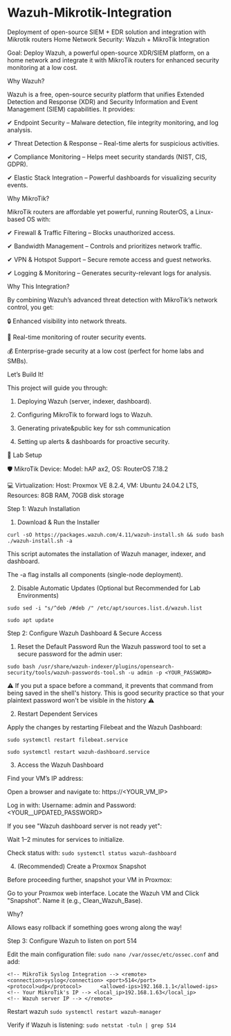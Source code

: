 # Wazuh-Mikrotik-Integration
Deployment of open-source SIEM + EDR solution and integration with Mikrotik routers
Home Network Security: Wazuh + MikroTik Integration

Goal: Deploy Wazuh, a powerful open-source XDR/SIEM platform, on a home network and integrate it with MikroTik routers for enhanced security monitoring at a low cost.



Why Wazuh?

Wazuh is a free, open-source security platform that unifies Extended Detection and Response (XDR) and Security Information and Event Management (SIEM) capabilities. It provides:

✔ Endpoint Security – Malware detection, file integrity monitoring, and log analysis.

✔ Threat Detection & Response – Real-time alerts for suspicious activities.

✔ Compliance Monitoring – Helps meet security standards (NIST, CIS, GDPR).

✔ Elastic Stack Integration – Powerful dashboards for visualizing security events.



Why MikroTik?

MikroTik routers are affordable yet powerful, running RouterOS, a Linux-based OS with:

✔ Firewall & Traffic Filtering – Blocks unauthorized access.

✔ Bandwidth Management – Controls and prioritizes network traffic.

✔ VPN & Hotspot Support – Secure remote access and guest networks.

✔ Logging & Monitoring – Generates security-relevant logs for analysis.



Why This Integration?

By combining Wazuh’s advanced threat detection with MikroTik’s network control, you get:

🔒 Enhanced visibility into network threats.

📡 Real-time monitoring of router security events.

💰 Enterprise-grade security at a low cost (perfect for home labs and SMBs).




Let’s Build It!

This project will guide you through:

1. Deploying Wazuh (server, indexer, dashboard).

2. Configuring MikroTik to forward logs to Wazuh.
  
3. Generating private&public key for ssh communication

4. Setting up alerts & dashboards for proactive security.



🔧 Lab Setup

🛡️ MikroTik Device:
Model: hAP ax2, 
OS: RouterOS 7.18.2

💻 Virtualization:
Host: Proxmox VE 8.2.4, 
VM: Ubuntu 24.04.2 LTS, 
Resources:
8GB RAM, 
70GB disk storage


Step 1: Wazuh Installation

1. Download & Run the Installer


```curl -sO https://packages.wazuh.com/4.11/wazuh-install.sh && sudo bash ./wazuh-install.sh -a```


This script automates the installation of Wazuh manager, indexer, and dashboard.

The -a flag installs all components (single-node deployment).


2. Disable Automatic Updates (Optional but Recommended for Lab Environments)


`sudo sed -i "s/^deb /#deb /" /etc/apt/sources.list.d/wazuh.list`


`sudo apt update`

Step 2: Configure Wazuh Dashboard & Secure Access
1. Reset the Default Password
Run the Wazuh password tool to set a secure password for the admin user:


`sudo bash /usr/share/wazuh-indexer/plugins/opensearch-security/tools/wazuh-passwords-tool.sh -u admin -p <YOUR_PASSWORD>`

⚠️ If you put a space before a command, it prevents that command from being saved in the shell's history. This is good security practice so that your plaintext password won't be visible in the history ⚠️

2. Restart Dependent Services
   
Apply the changes by restarting Filebeat and the Wazuh Dashboard:



`sudo systemctl restart filebeat.service`

`sudo systemctl restart wazuh-dashboard.service`

3. Access the Wazuh Dashboard
   
Find your VM’s IP address:

Open a browser and navigate to: https://<YOUR_VM_IP>

Log in with: Username: admin and Password: <YOUR__UPDATED_PASSWORD>

If you see "Wazuh dashboard server is not ready yet":

Wait 1–2 minutes for services to initialize.

Check status with:
`sudo systemctl status wazuh-dashboard`

4. (Recommended) Create a Proxmox Snapshot
   
Before proceeding further, snapshot your VM in Proxmox:

Go to your Proxmox web interface. Locate the Wazuh VM and Click "Snapshot". Name it (e.g., Clean_Wazuh_Base).

Why?

Allows easy rollback if something goes wrong along the way!


Step 3: Configure Wazuh to listen on port 514

   
Edit the main configuration file: `sudo nano /var/ossec/etc/ossec.conf` and add:

`<!-- MikroTik Syslog Integration -->
<remote>
  <connection>syslog</connection>
  <port>514</port>
  <protocol>udp</protocol>     
  <allowed-ips>192.168.1.1</allowed-ips>  <!-- Your MikroTik's IP -->
  <local_ip>192.168.1.63</local_ip>       <!-- Wazuh server IP -->
</remote>`


Restart wazuh `sudo systemctl restart wazuh-manager`

Verify if Wazuh is listening: `sudo netstat -tuln | grep 514`



